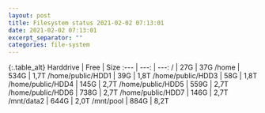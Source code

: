 ```yaml
---
layout: post
title: Filesystem status 2021-02-02 07:13:01
date: 2021-02-02 07:13:01
excerpt_separator: ""
categories: file-system
---
```

{:.table_alt}
Harddrive | Free | Size
:--- | ---: | ---:
/ | 27G | 37G
/home | 534G | 1,7T
/home/public/HDD1 | 39G | 1,8T
/home/public/HDD3 | 58G | 1,8T
/home/public/HDD4 | 145G | 2,7T
/home/public/HDD5 | 559G | 2,7T
/home/public/HDD6 | 738G | 2,7T
/home/public/HDD7 | 146G | 2,7T
/mnt/data2 | 644G | 2,0T
/mnt/pool | 884G | 8,2T
